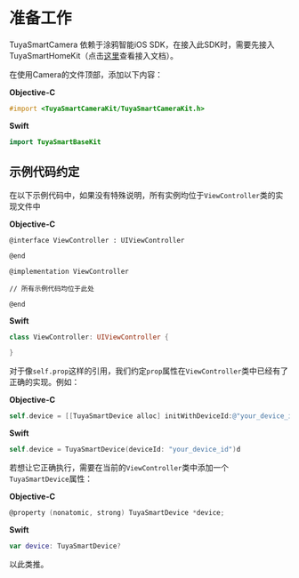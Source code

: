 # 准备工作

TuyaSmartCamera 依赖于涂鸦智能iOS SDK，在接入此SDK时，需要先接入TuyaSmartHomeKit（点击[这里](https://tuyainc.github.io/tuyasmart_home_ios_sdk_doc/zh-hans/)查看接入文档）。

在使用Camera的文件顶部，添加以下内容：

__Objective-C__

```objective-c
#import <TuyaSmartCameraKit/TuyaSmartCameraKit.h>
```

__Swift__

``` swift
import TuyaSmartBaseKit
```

## 示例代码约定

在以下示例代码中，如果没有特殊说明，所有实例均位于`ViewController`类的实现文件中

__Objective-C__

```
@interface ViewController : UIViewController

@end

@implementation ViewController

// 所有示例代码均位于此处

@end
```

__Swift__

```swift
class ViewController: UIViewController {

}
```

对于像`self.prop`这样的引用，我们约定`prop`属性在`ViewController`类中已经有了正确的实现。例如：

__Objective-C__

``` objectivec
self.device = [[TuyaSmartDevice alloc] initWithDeviceId:@"your_device_id"];
```

__Swift__

``` swift
self.device = TuyaSmartDevice(deviceId: "your_device_id")d
```

若想让它正确执行，需要在当前的`ViewController`类中添加一个 `TuyaSmartDevice`属性：

__Objective-C__

``` objectivec
@property (nonatomic, strong) TuyaSmartDevice *device;
```

__Swift__

``` swift
var device: TuyaSmartDevice?
```

以此类推。
